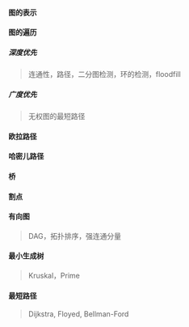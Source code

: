#### 图的表示



#### 图的遍历

##### 深度优先

> 连通性，路径，二分图检测，环的检测，floodfill

##### 广度优先

> 无权图的最短路径

#### 欧拉路径



#### 哈密儿路径



#### 桥



#### 割点



#### 有向图

> DAG，拓扑排序，强连通分量



#### 最小生成树

> Kruskal，Prime

#### 最短路径

> Dijkstra, Floyed, Bellman-Ford